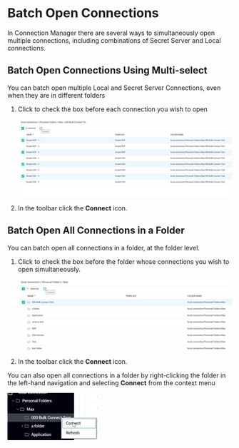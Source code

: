 [title]: # (Batch Open Connections)
[tags]: # (batch, open, connection)
[priority]: # (508)
# Batch Open Connections

In Connection Manager there are several ways to simultaneously open multiple connections, including combinations of Secret Server and Local connections.

## Batch Open Connections Using Multi-select
You can batch open multiple Local and Secret Server Connections, even when they are in different folders

1. Click to check the box before each connection you wish to open

   ![Open](images/batch-open-multi.png "Multi-select connections to open")
1. In the toolbar click the __Connect__ icon.

## Batch Open All Connections in a Folder
You can batch open all connections in a folder, at the folder level.

1. Click to check the box before the folder whose connections you wish to open simultaneously.

   ![Open](images/open-folder.png "Open all connections in a folder")
1. In the toolbar click the __Connect__ icon.

You can also open all connections in a folder by right-clicking the folder in the left-hand navigation and selecting __Connect__ from the context menu

   ![Open](images/open-folder-nav.png "Open all connections in a folder from Nav")
